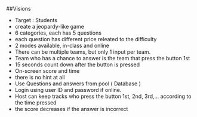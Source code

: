 ##Visions
- Target : Students
- create a jeopardy-like game
- 6 categories, each has 5 questions
- each question has different price releated to the difficulty
- 2 modes available, in-class and online
- There can be multiple teams, but only 1 input per team.
- Team who has a chance to answer is the team that press the button 1st
- 15 seconds count down after the button is pressed
- On-screen score and time
- there is no hint at all
- Use Questions and answers from pool ( Database )
- Login using user ID and password if online.
- Host can keep tracks who press the button 1st, 2nd, 3rd,... according to the time pressed 
- the score decreases if the answer is incorrect

